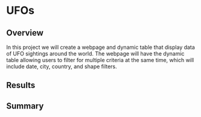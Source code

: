 # UFOs

## Overview
In this project we will create a webpage and dynamic table that display data of UFO sightings around the world.
The webpage will have the dynamic table allowing users to filter for multiple criteria at the same time, which will include date, city, country, and shape filters.

## Results

## Summary

